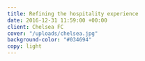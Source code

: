 ```yaml
---
title: Refining the hospitality experience
date: 2016-12-31 11:59:00 +00:00
client: Chelsea FC
cover: "/uploads/chelsea.jpg"
background-color: "#034694"
copy: light
---
```


